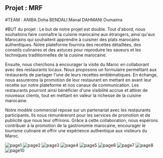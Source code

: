 ## Projet : MRF
#TEAM :
ANIBA Doha
BENDALI Manal
DAHMANI Oumaima

#BUT du projet :
Le but de notre projet est double. Tout d'abord, nous souhaitons faire connaître la cuisine marocaine aux étrangers, ainsi qu'aux Marocains qui souhaitent apprendre à cuisiner des plats marocains authentiques. Notre plateforme fournira des recettes détaillées, des conseils culinaires et des astuces pour reproduire les saveurs et les techniques traditionnelles de la cuisine marocaine.

Ensuite, nous cherchons à encourager la visite du Maroc en collaborant avec des restaurants locaux. Nous proposons un formulaire permettant aux restaurants de partager l'une de leurs recettes emblématiques. En échange, nous assurerons la promotion de leur restaurant en mettant en avant leur recette sur notre plateforme et nos canaux de communication. Les restaurants pourront ainsi bénéficier d'une visibilité accrue et attirer de nouveaux clients, tout en mettant en valeur la richesse de la cuisine marocaine.

Notre modèle commercial repose sur un partenariat avec les restaurants participants. Ils nous rémunéreront pour les services de promotion et de publicité que nous leur offrirons. Grâce à cette collaboration, nous espérons contribuer à la promotion de la gastronomie marocaine, encourager le tourisme culinaire et offrir une expérience authentique aux visiteurs du Maroc.

![page1](https://github.com/Dohaaniba/projet_devv_web/assets/132018368/e5d22a1b-0975-44d5-a651-0dba5ab815f0)
![page2](https://github.com/Dohaaniba/projet_devv_web/assets/132018368/a85a5d55-e14d-4b9b-9113-ac8296f55c55)
![page3](https://github.com/Dohaaniba/projet_devv_web/assets/132018368/21397160-d01b-475e-bfc4-85fbb09356de)
![page4](https://github.com/Dohaaniba/projet_devv_web/assets/132018368/289574bc-5dd6-4c63-b379-f079e95a1e3c)
![page5](https://github.com/Dohaaniba/projet_devv_web/assets/132018368/d4716421-585a-4948-973d-2db228988a2d)
![page6](https://github.com/Dohaaniba/projet_devv_web/assets/132018368/16fd63f5-f501-4523-9b32-754c5ec18c35)
![page7](https://github.com/Dohaaniba/projet_devv_web/assets/132018368/dce28127-1e8e-4161-a43d-6674786ba62a)
![page8](https://github.com/Dohaaniba/projet_devv_web/assets/132018368/1458001a-5b7c-46a9-bb63-b139186bfb1b)
![page10](https://github.com/Dohaaniba/projet_MRF/assets/132018368/6ed82e9c-9d79-4338-bab0-abefa4ca1ea3)


